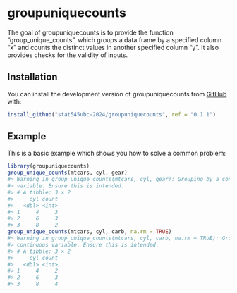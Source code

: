 
<!-- README.md is generated from README.Rmd. Please edit that file -->

# groupuniquecounts

<!-- badges: start -->
<!-- badges: end -->

The goal of groupuniquecounts is to provide the function
“group_unique_counts”, which groups a data frame by a specified column
“x” and counts the distinct values in another specified column “y”. It
also provides checks for the validity of inputs.

## Installation

You can install the development version of groupuniquecounts from
[GitHub](https://github.com/) with:

``` r
install_github("stat545ubc-2024/groupuniquecounts", ref = "0.1.1")
```

## Example

This is a basic example which shows you how to solve a common problem:

``` r
library(groupuniquecounts)
group_unique_counts(mtcars, cyl, gear)
#> Warning in group_unique_counts(mtcars, cyl, gear): Grouping by a continuous
#> variable. Ensure this is intended.
#> # A tibble: 3 × 2
#>     cyl count
#>   <dbl> <int>
#> 1     4     3
#> 2     6     3
#> 3     8     2
group_unique_counts(mtcars, cyl, carb, na.rm = TRUE)
#> Warning in group_unique_counts(mtcars, cyl, carb, na.rm = TRUE): Grouping by a
#> continuous variable. Ensure this is intended.
#> # A tibble: 3 × 2
#>     cyl count
#>   <dbl> <int>
#> 1     4     2
#> 2     6     3
#> 3     8     4
```
